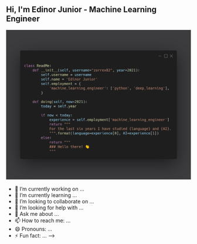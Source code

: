 ## Hi, I'm Edinor Junior - Machine Learning Engineer
![](https://github.com/zorrex82/zorrex82/blob/master/aboutMe.png)
<!-- TO make screenshot of your code, copy below link:  
https://carbon.now.sh/ -->

- 🔭 I’m currently working on ...
- 🌱 I’m currently learning ...
- 👯 I’m looking to collaborate on ...
- 🤔 I’m looking for help with ...
- 💬 Ask me about ...
- 📫 How to reach me: ...
- 😄 Pronouns: ...
- ⚡ Fun fact: ...
-->
